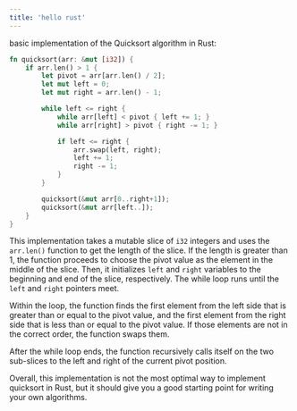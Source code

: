 ```yaml
---
title: 'hello rust'
---
```


basic implementation of the Quicksort algorithm in Rust:

```rust
fn quicksort(arr: &mut [i32]) {
    if arr.len() > 1 {
        let pivot = arr[arr.len() / 2];
        let mut left = 0;
        let mut right = arr.len() - 1;

        while left <= right {
            while arr[left] < pivot { left += 1; }
            while arr[right] > pivot { right -= 1; }

            if left <= right {
                arr.swap(left, right);
                left += 1;
                right -= 1;
            }
        }

        quicksort(&mut arr[0..right+1]);
        quicksort(&mut arr[left..]);
    }
}
```

This implementation takes a mutable slice of `i32` integers and uses the `arr.len()` function to get the length of the slice. If the length is greater than 1, the function proceeds to choose the pivot value as the element in the middle of the slice. Then, it initializes `left` and `right` variables to the beginning and end of the slice, respectively. The while loop runs until the `left` and `right` pointers meet.

Within the loop, the function finds the first element from the left side that is greater than or equal to the pivot value, and the first element from the right side that is less than or equal to the pivot value. If those elements are not in the correct order, the function swaps them.

After the while loop ends, the function recursively calls itself on the two sub-slices to the left and right of the current pivot position.

Overall, this implementation is not the most optimal way to implement quicksort in Rust, but it should give you a good starting point for writing your own algorithms.
